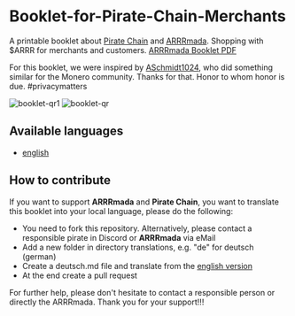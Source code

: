 # Booklet-for-Pirate-Chain-Merchants
A printable booklet about [Pirate Chain](https://pirate.black) and [ARRRmada](https://arrrmada.com/). Shopping with $ARRR for merchants and customers.
[ARRRmada Booklet PDF](https://github.com/ARRRmada/Booklet-for-Pirate-Chain-Merchants/blob/main/translations/en/booklet-qr.pdf)

For this booklet, we were inspired by [ASchmidt1024](https://github.com/ASchmidt1024/monero-for-merchants-booklet), who did something similar for the Monero community. Thanks for that. Honor to whom honor is due. #privacymatters

![booklet-qr1](https://github.com/ARRRmada/Booklet-for-Pirate-Chain-Merchants/assets/142297261/f3d484ac-0f51-4592-af11-8d292af6040f)
![booklet-qr](https://github.com/ARRRmada/Booklet-for-Pirate-Chain-Merchants/assets/142297261/0bc14091-8034-43fa-a051-61391cd7e7d2)

## Available languages
- [english](https://github.com/ARRRmada/Booklet-for-Pirate-Chain-Merchants/blob/main/translations/en/english.md)

## How to contribute

If you want to support __ARRRmada__ and __Pirate Chain__, you want to translate this booklet into your local language, please do the following:

- You need to fork this repository. Alternatively, please contact a responsible pirate in Discord or __ARRRmada__ via eMail
- Add a new folder in directory translations, e.g. "de" for deutsch (german)
- Create a deutsch.md file and translate from the [english version](https://github.com/ARRRmada/Booklet-for-Pirate-Chain-Merchants/blob/main/translations/en/english.md)
- At the end create a pull request

For further help, please don't hesitate to contact a responsible person or directly the ARRRmada.
Thank you for your support!!!
